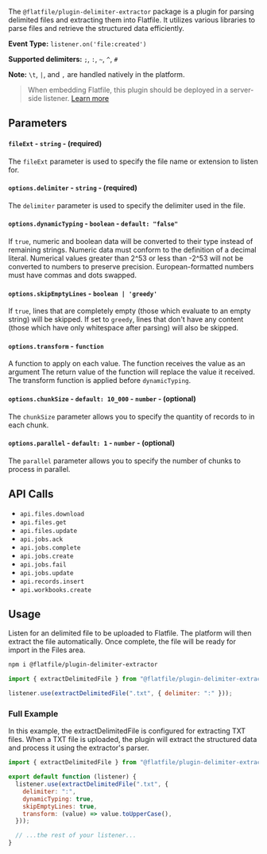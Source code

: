 <!-- START_INFOCARD -->

The `@flatfile/plugin-delimiter-extractor` package is a plugin for parsing delimited files and extracting them into Flatfile. It utilizes various libraries to parse files and retrieve the structured data efficiently.

**Event Type:**
`listener.on('file:created')`

**Supported delimiters:**
`;`, `:`, `~`, `^`, `#`

**Note:** `\t`, `|`, and `,` are handled natively in the platform.

<!-- END_INFOCARD -->

> When embedding Flatfile, this plugin should be deployed in a server-side listener. [Learn more](/deocs/orchestration/listeners#listener-types)


## Parameters

#### `fileExt` - `string` - (required)
The `fileExt` parameter is used to specify the file name or extension to
listen for.


#### `options.delimiter` - `string` - (required)
The `delimiter` parameter is used to specify the delimiter used in the file.


#### `options.dynamicTyping` - `boolean` - `default: "false"`
If `true`, numeric and boolean data will be converted to their type instead of
remaining strings. Numeric data must conform to the definition of a decimal
literal. Numerical values greater than 2^53 or less than -2^53 will not be
converted to numbers to preserve precision. European-formatted numbers must
have commas and dots swapped.


#### `options.skipEmptyLines` - `boolean | 'greedy'`
If `true`, lines that are completely empty (those which evaluate to an empty
string) will be skipped. If set to `greedy`, lines that don't have any content
(those which have only whitespace after parsing) will also be skipped.


#### `options.transform` - `function`
A function to apply on each value. The function receives the value as an
argument The return value of the function will replace the value it received.
The transform function is applied before `dynamicTyping`.


#### `options.chunkSize` - `default: 10_000` - `number` - (optional)
The `chunkSize` parameter allows you to specify the quantity of records to in
each chunk.


#### `options.parallel` - `default: 1` - `number` - (optional)
The `parallel` parameter allows you to specify the number of chunks to process
in parallel.



## API Calls

- `api.files.download`
- `api.files.get`
- `api.files.update`
- `api.jobs.ack`
- `api.jobs.complete`
- `api.jobs.create`
- `api.jobs.fail`
- `api.jobs.update`
- `api.records.insert`
- `api.workbooks.create`



## Usage

Listen for an delimited file to be uploaded to Flatfile. The platform will then extract the file automatically. Once complete, the file will be ready for import in the Files area.

```bash install
npm i @flatfile/plugin-delimiter-extractor
```

```js import
import { extractDelimitedFile } from "@flatfile/plugin-delimiter-extractor";
```

```js listener.js
listener.use(extractDelimitedFile(".txt", { delimiter: ":" }));
```


### Full Example

In this example, the extractDelimitedFile is configured for extracting TXT files. When a TXT file is uploaded, the plugin will extract the structured data and process it using the extractor's parser.

```javascript
import { extractDelimitedFile } from "@flatfile/plugin-delimiter-extractor";

export default function (listener) {
  listener.use(extractDelimitedFile(".txt", {
    delimiter: ":",
    dynamicTyping: true,
    skipEmptyLines: true,
    transform: (value) => value.toUpperCase(),
  }));

  // ...the rest of your listener...
}
```